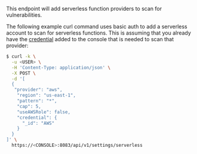This endpoint will add serverless function providers to scan for vulnerabilities.

The following example curl command uses basic auth to add a serverless account to scan for serverless functions. This is assuming that you already have the [credential](https://docs.twistlock.com/docs/latest/configure/credentials_store.html) added to the console that is needed to scan that provider:

```bash
$ curl -k \
  -u <USER> \
  -H 'Content-Type: application/json' \
  -X POST \
  -d '[
  {
   "provider": "aws",
    "region": "us-east-1",
    "pattern": "*",
    "cap": 5,
    "useAWSRole": false,
    "credential": {
      "_id": "AWS"
    }
  }
]' \
  https://<CONSOLE>:8083/api/v1/settings/serverless
```